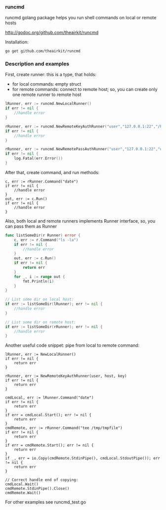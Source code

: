### runcmd

runcmd golang package helps you run shell commands on local or remote hosts

http://godoc.org/github.com/theairkit/runcmd

Installation:
```bash
go get github.com/theairkit/runcmd
```

### Description and examples

First, create runner: this is a type, that holds:
- for local commands: empty struct
- for remote commands: connect to remote host;
  so, you can create only one remote runner to remote host

```go
lRunner, err := runcmd.NewLocalRunner()
if err != nil {
	//handle error
}

rRunner, err := runcmd.NewRemoteKeyAuthRunner("user","127.0.0.1:22","/home/user/id_rsa")
if err != nil {
	//handle error
}

rRunner, err := runcmd.NewRemotePassAuthRunner("user","127.0.0.1:22","userpass")
if err != nil {
	log.Fatal(err.Error())
}
```

After that, create command, and run methods:
```
c, err := rRunner.Command("date")
if err != nil {
	//handle error
}
out, err := c.Run()
if err != nil {
	//handle error
}
```

Also, both local and remote runners implements Runner interface,
so, you can pass them as Runner

```go
func listSomeDir(r Runner) error {
	c, err := r.Command("ls -la")
	if err != nil {
		//handle error
	}
	out, err := c.Run()
	if err != nil {
		return err
	}
	for _, i := range out {
		fmt.Println(i)
	}
}

// List some dir on local host:
if err := listSomeDir(lRunner); err != nil {
	//handle error
}

// List some dir on remote host:
if err := listSomeDir(rRunner); err != nil {
	//handle error
}
```

Another useful code snippet: pipe from local to remote command:

```
lRunner, err := NewLocalRunner()
if err != nil {
	return err
}

rRunner, err := NewRemoteKeyAuthRunner(user, host, key)
if err != nil {
	return err
}

cmdLocal, err := lRunner.Command("date")
if err != nil {
	return err
}
if err = cmdLocal.Start(); err != nil {
	return err
}
cmdRemote, err := rRunner.Command("tee /tmp/tmpfile")
if err != nil {
	return err
}
if err = cmdRemote.Start(); err != nil {
	return err
}
if _, err = io.Copy(cmdRemote.StdinPipe(), cmdLocal.StdoutPipe()); err != nil {
	return err
}

// Correct handle end of copying:
cmdLocal.Wait()
cmdRemote.StdinPipe().Close()
cmdRemote.Wait()
```

For other examples see runcmd_test.go
